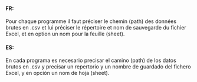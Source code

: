 #### FR:
Pour chaque programme il faut préciser le chemin (path) des données brutes en .csv et lui préciser le répertoire et nom de sauvegarde du fichier Excel, et en option un nom pour la feuille (sheet).

#### ES:
En cada programa es necesario precisar el camino (path) de los datos brutos en .csv y precisar un repertorio y un nombre de guardado del fichero Excel, y en opción un nom de hoja (sheet).
